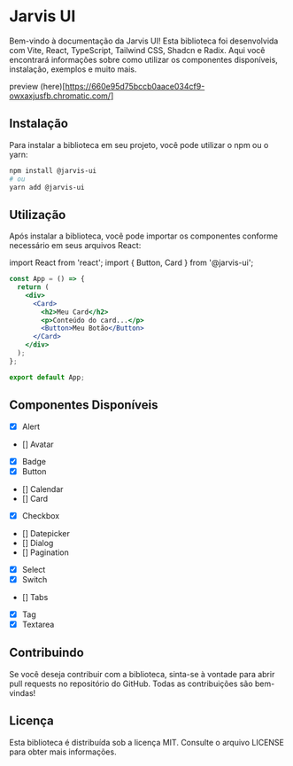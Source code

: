# Jarvis UI

Bem-vindo à documentação da Jarvis UI! Esta biblioteca foi desenvolvida com Vite, React, TypeScript, Tailwind CSS, Shadcn e Radix. Aqui você encontrará informações sobre como utilizar os componentes disponíveis, instalação, exemplos e muito mais.

preview (here)[https://660e95d75bccb0aace034cf9-owxaxjusfb.chromatic.com/]

## Instalação

Para instalar a biblioteca em seu projeto, você pode utilizar o npm ou o yarn:

```bash
npm install @jarvis-ui
# ou
yarn add @jarvis-ui

```

## Utilização

Após instalar a biblioteca, você pode importar os componentes conforme necessário em seus arquivos React:

import React from 'react';
import { Button, Card } from '@jarvis-ui';

```jsx
const App = () => {
  return (
    <div>
      <Card>
        <h2>Meu Card</h2>
        <p>Conteúdo do card...</p>
        <Button>Meu Botão</Button>
      </Card>
    </div>
  );
};

export default App;
```

## Componentes Disponíveis

- [x] Alert
- [] Avatar
- [x] Badge
- [x] Button
- [] Calendar
- [] Card
- [x] Checkbox
- [] Datepicker
- [] Dialog
- [] Pagination
- [x] Select
- [x] Switch
- [] Tabs
- [x] Tag
- [x] Textarea

## Contribuindo

Se você deseja contribuir com a biblioteca, sinta-se à vontade para abrir pull requests no repositório do GitHub. Todas as contribuições são bem-vindas!

## Licença

Esta biblioteca é distribuída sob a licença MIT. Consulte o arquivo LICENSE para obter mais informações.
